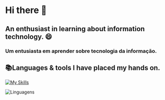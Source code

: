 # Hi there 👋

## An enthusiast in learning about information technology. 😄
### Um entusiasta em aprender sobre tecnologia da informação.

## 📚Languages & tools I have placed my hands on.

[![My Skills](https://skillicons.dev/icons?i=html,css,bootstrap,js,php,vscode,github,git,arduino,figma)]('')

<img src="https://camo.githubusercontent.com/7932533c77b6bd7e5d58e622a9bf5517d1052b9394d27ee046be33f079a53bb6/68747470733a2f2f6769746875622d726561646d652d73746174732e76657263656c2e6170702f6170692f746f702d6c616e67732f3f757365726e616d653d4a6f616f4753696c7665697261267468656d653d626c75652d677265656e" alt="Linguagens" data-canonical-src="https://github-readme-stats.vercel.app/api/top-langs/?username=JoaoGSilveira&amp;theme=blue-green" style="max-width: 100%;">

<!--
**brazgarcia/brazgarcia** is a ✨ _special_ ✨ repository because its `README.md` (this file) appears on your GitHub profile.

Here are some ideas to get you started:

- 🔭 I’m currently working on ...
- 🌱 I’m currently learning ...
- 👯 I’m looking to collaborate on ...
- 🤔 I’m looking for help with ...
- 💬 Ask me about ...
- 📫 How to reach me: ...
- 😄 Pronouns: ...
- ⚡ Fun fact: ...
-->

